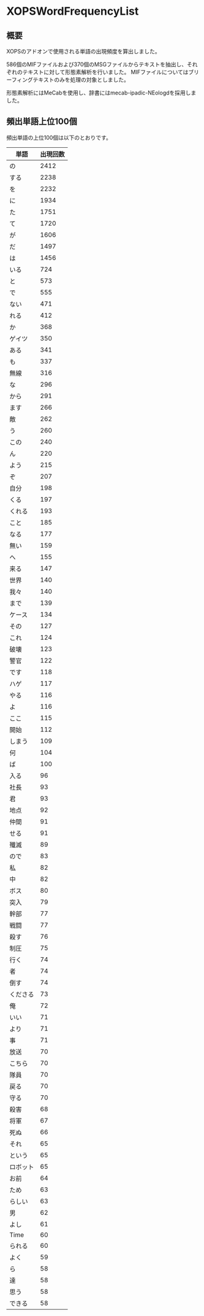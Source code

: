 # XOPSWordFrequencyList

## 概要

XOPSのアドオンで使用される単語の出現頻度を算出しました。

586個のMIFファイルおよび370個のMSGファイルからテキストを抽出し、それぞれのテキストに対して形態素解析を行いました。
MIFファイルについてはブリーフィングテキストのみを処理の対象としました。

形態素解析にはMeCabを使用し、辞書にはmecab-ipadic-NEologdを採用しました。

## 頻出単語上位100個

頻出単語の上位100個は以下のとおりです。

|単語|出現回数|
|----|----|
|の|2412|
|する|2238|
|を|2232|
|に|1934|
|た|1751|
|て|1720|
|が|1606|
|だ|1497|
|は|1456|
|いる|724|
|と|573|
|で|555|
|ない|471|
|れる|412|
|か|368|
|ゲイツ|350|
|ある|341|
|も|337|
|無線|316|
|な|296|
|から|291|
|ます|266|
|敵|262|
|う|260|
|この|240|
|ん|220|
|よう|215|
|ぞ|207|
|自分|198|
|くる|197|
|くれる|193|
|こと|185|
|なる|177|
|無い|159|
|へ|155|
|来る|147|
|世界|140|
|我々|140|
|まで|139|
|ケース|134|
|その|127|
|これ|124|
|破壊|123|
|警官|122|
|です|118|
|ハゲ|117|
|やる|116|
|よ|116|
|ここ|115|
|開始|112|
|しまう|109|
|何|104|
|ば|100|
|入る|96|
|社長|93|
|君|93|
|地点|92|
|仲間|91|
|せる|91|
|殲滅|89|
|ので|83|
|私|82|
|中|82|
|ボス|80|
|突入|79|
|幹部|77|
|戦闘|77|
|殺す|76|
|制圧|75|
|行く|74|
|者|74|
|倒す|74|
|くださる|73|
|俺|72|
|いい|71|
|より|71|
|事|71|
|放送|70|
|こちら|70|
|隊員|70|
|戻る|70|
|守る|70|
|殺害|68|
|将軍|67|
|死ぬ|66|
|それ|65|
|という|65|
|ロボット|65|
|お前|64|
|ため|63|
|らしい|63|
|男|62|
|よし|61|
|Time|60|
|られる|60|
|よく|59|
|ら|58|
|達|58|
|思う|58|
|できる|58|
